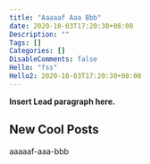 ```yaml
---
title: "Aaaaaf Aaa Bbb"
date: 2020-10-03T17:20:30+08:00
Description: ""
Tags: []
Categories: []
DisableComments: false
Hello: "fss"
Hello2: 2020-10-03T17:20:30+08:00
---
```


**Insert Lead paragraph here.**

## New Cool Posts


aaaaaf-aaa-bbb

